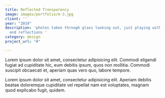 ```yaml
---
title: Reflected Transparency
image: images/portfolio/m-3.jpg
client: ''
year: "2019"
description: 'photos taken through glass looking out, just playing with lighting,
  and reflections '
category: design
project_url: "#"

---
```

Lorem ipsum dolor sit amet, consectetur adipisicing elit. Commodi eligendi fugiat ad cupiditate hic, eum debitis ipsum, quos non mollitia. Commodi suscipit obcaecati et, aperiam quas vero quo, labore tempore.

Lorem ipsum dolor sit amet, consectetur adipisicing elit. Aperiam debitis beatae doloremque cupiditate vel repellat nam est voluptates, magnam quod explicabo fugit, quidem.